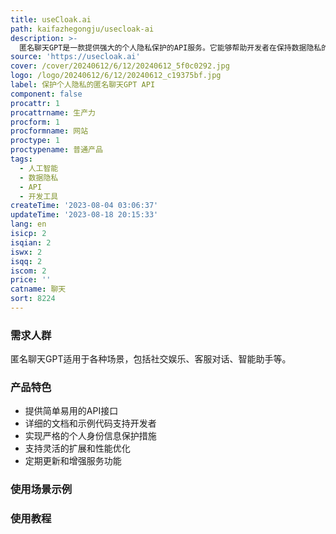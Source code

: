 ```yaml
---
title: useCloak.ai
path: kaifazhegongju/usecloak-ai
description: >-
  匿名聊天GPT是一款提供强大的个人隐私保护的API服务。它能够帮助开发者在保持数据隐私的同时，利用ChatGPT的强大功能，让软件更加智能。通过使用useCloak.ai，您可以节省宝贵的时间和精力，更专注于核心产品功能和改进。我们的服务保证数据隐私，遵守数据保护法规，并赢得用户的信任。
source: 'https://usecloak.ai'
cover: /cover/20240612/6/12/20240612_5f0c0292.jpg
logo: /logo/20240612/6/12/20240612_c19375bf.jpg
label: 保护个人隐私的匿名聊天GPT API
component: false
procattr: 1
procattrname: 生产力
procform: 1
procformname: 网站
proctype: 1
proctypename: 普通产品
tags:
  - 人工智能
  - 数据隐私
  - API
  - 开发工具
createTime: '2023-08-04 03:06:37'
updateTime: '2023-08-18 20:15:33'
lang: en
isicp: 2
isqian: 2
iswx: 2
isqq: 2
iscom: 2
price: ''
catname: 聊天
sort: 8224
---
```




### 需求人群
匿名聊天GPT适用于各种场景，包括社交娱乐、客服对话、智能助手等。

### 产品特色
- 提供简单易用的API接口
- 详细的文档和示例代码支持开发者
- 实现严格的个人身份信息保护措施
- 支持灵活的扩展和性能优化
- 定期更新和增强服务功能

### 使用场景示例


### 使用教程


  
